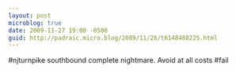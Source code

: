 ```yaml
---
layout: post
microblog: true
date: 2009-11-27 19:00 -0500
guid: http://padraic.micro.blog/2009/11/28/t6148488225.html
---
```

#njturnpike southbound complete nightmare. Avoid at all costs #fail
